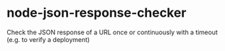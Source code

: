 # node-json-response-checker
Check the JSON response of a URL once or continuously with a timeout (e.g. to verify a deployment)
